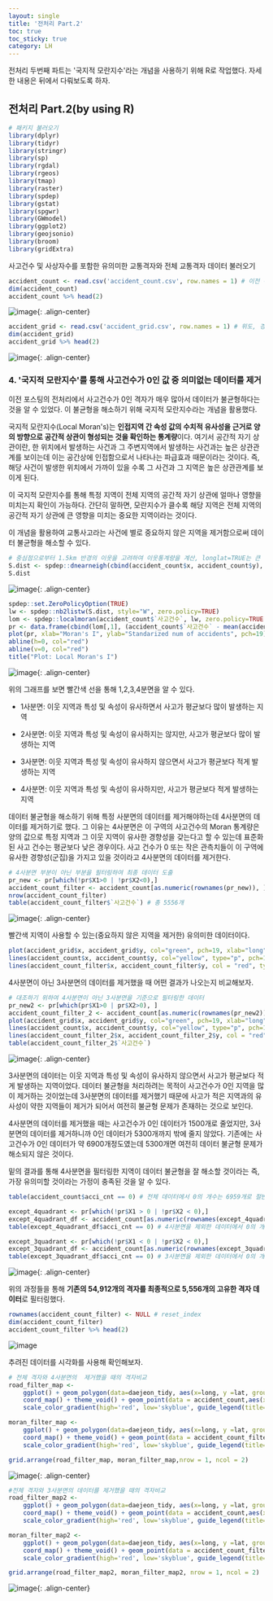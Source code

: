 ```yaml
---
layout: single
title: '전처리 Part.2'
toc: true
toc_sticky: true
category: LH
---
```


전처리 두번째 파트는 '국지적 모란지수'라는 개념을 사용하기 위해 R로 작업했다. 자세한 내용은 뒤에서 다뤄보도록 하자.

## 전처리 Part.2(by using R)
```R
# 패키지 불러오기
library(dplyr)
library(tidyr)
library(stringr)
library(sp)
library(rgdal)
library(rgeos)
library(tmap)
library(raster)
library(spdep)
library(gstat)
library(spgwr)
library(GWmodel)
library(ggplot2)
library(geojsonio)
library(broom)
library(gridExtra)
```

사고건수 및 사상자수를 포함한 유의미한 교통격자와 전체 교통격자 데이터 불러오기
```R
accident_count <- read.csv('accident_count.csv', row.names = 1) # 이전 전처리에서 추출한 유의미한 교통격자 데이터
dim(accident_count)
accident_count %>% head(2)
```

![image](https://user-images.githubusercontent.com/97672187/161379431-26588b79-3319-4ed4-ad04-35e3f06d5b33.png){: .align-center}




```R
accident_grid <- read.csv('accident_grid.csv', row.names = 1) # 위도, 경도를 추가한 대전시 전체 교통격자 데이터
dim(accident_grid)
accident_grid %>% head(2)
```

![image](https://user-images.githubusercontent.com/97672187/161379523-691b1206-6ce8-4a82-9f46-eb4c08c45f8b.png){: .align-center}





### 4. '국지적 모란지수'를 통해 사고건수가 0인 값 중 의미없는 데이터를 제거
이전 포스팅의 전처리에서 사고건수가 0인 격자가 매우 많아서 데이터가 불균형하다는 것을 알 수 있었다. 이 불균형을 해소하기 위해 국지적 모란지수라는 개념을 활용했다.

국지적 모란지수(Local Moran's)는 **인접지역 간 속성 값의 수치적 유사성을 근거로 양의 방향으로 공간적 상관이 형성되는 것을 확인하는 통계량**이다.
여기서 
공간적 자기 상관이란, 한 위치에서 발생하는 사건과 그 주변지역에서 발생하는 사건과는 높은 상관관계를 보이는데 이는 공간상에 인접함으로서 나타나는 파급효과 때문이라는 것이다.
즉, 해당 사건이 발생한 위치에서 가까이 있을 수록 그 사건과 그 지역은 높은 상관관계를 보이게 된다.

이 국지적 모란지수를 통해 특정 지역이 전체 지역의 공간적 자기 상관에 얼마나 영향을 미치는지 확인이 가능하다. 
간단히 말하면, 모란지수가 클수록 해당 지역은 전체 지역의 공간적 자기 상관에 큰 영향을 미치는 중요한 지역이라는 것이다.

이 개념을 활용하여 교통사고라는 사건에 별로 중요하지 않은 지역을 제거함으로써 데이터 불균형을 해소할 수 있다.

```R
# 중심점으로부터 1.5km 반경의 이웃을 고려하여 이웃통계량을 계산, longlat=TRUE는 큰 원 거리를 계산하고 거리 단위로 킬로미터를 반환
S.dist <- spdep::dnearneigh(cbind(accident_count$x, accident_count$y), 0, 1.5, longlat=TRUE)
S.dist
```

![image](https://user-images.githubusercontent.com/97672187/161379636-f1d75fb3-b5a8-4ddd-8f31-b69832b4c207.png){: .align-center}





```R
spdep::set.ZeroPolicyOption(TRUE)
lw <- spdep::nb2listw(S.dist, style="W", zero.policy=TRUE)
lom <- spdep::localmoran(accident_count$`사고건수`, lw, zero.policy=TRUE)
pr <- data.frame(cbind(lom[,1], (accident_count$`사고건수` - mean(accident_count$`사고건수`)) / sd(accident_count$`사고건수`)))
plot(pr, xlab="Moran's I", ylab="Standarized num of accidents", pch=19)
abline(h=0, col="red")
abline(v=0, col="red")
title("Plot: Local Moran's I")
```

![image](https://user-images.githubusercontent.com/97672187/161379699-5e8cf1ed-5c09-4320-8335-9b9029d03fda.png){: .align-center}



위의 그래프를 보면 빨간색 선을 통해 1,2,3,4분면을 알 수 있다.

- 1사분면: 이웃 지역과 특성 및 속성이 유사하면서 사고가 평균보다 많이 발생하는 지역

- 2사분면: 이웃 지역과 특성 및 속성이 유사하지는 않지만, 사고가 평균보다 많이 발생하는 지역

- 3사분면: 이웃 지역과 특성 및 속성이 유사하지 않으면서 사고가 평균보다 적게 발생하는 지역

- 4사분면: 이웃 지역과 특성 및 속성이 유사하지만, 사고가 평균보다 적게 발생하는 지역

데이터 불균형을 해소하기 위해 특정 사분면의 데이터를 제거해야하는데 4사분면의 데이터를 제거하기로 했다.
그 이유는 4사분면은 이 구역의 사고건수의 Moran 통계량은 양의 값으로 특정 지역과 그 이웃 지역이 유사한 경향성을 갖는다고 할 수 있는데 표준화된 사고 건수는 평균보다 낮은 경우이다.
사고 건수가 0 또는 작은 관측치들이 이 구역에 유사한 경향성(군집)을 가지고 있을 것이라고  4사분면의 데이터를 제거한다.

```R
# 4사분면 부분이 아닌 부분을 필터링하여 최종 데이터 도출
pr_new <- pr[which(!pr$X1>0 | !pr$X2<0),]
accident_count_filter <- accident_count[as.numeric(rownames(pr_new)), ]
nrow(accident_count_filter)
table(accident_count_filter$`사고건수`) # 총 5556개
```

![image](https://user-images.githubusercontent.com/97672187/161380376-6d62feaa-5ff0-47cc-a467-2acf35b60145.png){: .align-center}









빨간색 지역이 사용할 수 있는(중요하지 않은 지역을 제거한) 유의미한 데이터이다.

```R
plot(accident_grid$x, accident_grid$y, col="green", pch=19, xlab="long", ylab="lat") # 전체 격자 데이터
lines(accident_count$x, accident_count$y, col="yellow", type="p", pch=19) # 사고 격자 데이터
lines(accident_count_filter$x, accident_count_filter$y, col = "red", type="p", pch=19) # 중요하지 않은 지역을 제거한 데이터
```





4사분면이 아닌 3사분면의 데이터를 제거했을 때 어떤 결과가 나오는지 비교해보자.

```R
# 대조하기 위하여 4사분면이 아닌 3사분면을 기준으로 필터링한 데이터
pr_new2 <- pr[which(pr$X1>0 | pr$X2>0), ]
accident_count_filter_2 <- accident_count[as.numeric(rownames(pr_new2)), ]
plot(accident_grid$x, accident_grid$y, col="green", pch=19, xlab="long", ylab="lat")
lines(accident_count$x, accident_count$y, col="yellow", type="p", pch=19)
lines(accident_count_filter_2$x, accident_count_filter_2$y, col = "red", type="p", pch=19)
table(accident_count_filter_2$`사고건수`)
```

![image](https://user-images.githubusercontent.com/97672187/161380492-d012a48a-ab94-470e-a605-7e295fbce819.png){: .align-center}

3사분면의 데이터는 이웃 지역과 특성 및 속성이 유사하지 않으면서 사고가 평균보다 적게 발생하는 지역이었다. 데이터 불균형을 처리하려는 목적이 사고건수가 0인 지역을
많이 제거하는 것이었는데 3사분면의 데이터를 제거했기 때문에 사고가 적은 지역과의 유사성이 약한 지역들이 제거가 되어서 여전히 불균형 문제가 존재하는 것으로 보인다.

4사분면의 데이터를 제거했을 때는 사고건수가 0인 데이터가 1500개로 줄었지만, 3사분면의 데이터를 제거하니까 0인 데이터가 5300개까지 밖에 줄지 않았다. 기존에는 
사고건수가 0인 데이터가 약 6900개정도였는데 5300개면 여전히 데이터 불균형 문제가 해소되지 않은 것이다.

밑의 결과를 통해 4사분면을 필터링한 지역이 데이터 불균형을 잘 해소할 것이라는 즉, 가장 유의미할 것이라는 가정이 충족된 것을 알 수 있다.

```R
table(accident_count$acci_cnt == 0) # 전체 데이터에서 0의 개수는 6959개로 절반 이상

except_4quadrant <- pr[which(!pr$X1 > 0 | !pr$X2 < 0),]
except_4quadrant_df <- accident_count[as.numeric(rownames(except_4quadrant)), ]
table(except_4quadrant_df$acci_cnt == 0) # 4사분면을 제외한 데이터에서 0의 개수는 1590개

except_3quadrant <- pr[which(!pr$X1 < 0 | !pr$X2 < 0),]
except_3quadrant_df <- accident_count[as.numeric(rownames(except_3quadrant)), ]
table(except_3quadrant_df$acci_cnt == 0) # 3사분면을 제외한 데이터에서 0의 개수는 5369개
```

![image](https://user-images.githubusercontent.com/97672187/161380843-5e810509-73e1-4221-87c4-3849ef0b9e4c.png){: .align-center}




위의 과정들을 통해 **기존의 54,912개의 격자를 최종적으로 5,556개의 고유한 격자 데이터**로 필터링했다.

```R
rownames(accident_count_filter) <- NULL # reset_index
dim(accident_count_filter)
accident_count_filter %>% head(2)
```

![image](https://user-images.githubusercontent.com/97672187/161380953-239af15f-1d98-4753-93df-2af1fed79789.png)





추려진 데이터를 시각화를 사용해 확인해보자.

```R
# 전체 격자와 4사분면의  제거했을 때의 격자비교
road_filter_map <- 
    ggplot() + geom_polygon(data=daejeon_tidy, aes(x=long, y =lat, group=group), fill='white', color='black', size=1) +
    coord_map() + theme_void() + geom_point(data = accident_count,aes(x= x, y= y),color= 'purple',size=2,, alpha=0.3)+
    scale_color_gradient(high='red', low='skyblue', guide_legend(title="Coefs for PSC_cnt"))

moran_filter_map <- 
    ggplot() + geom_polygon(data=daejeon_tidy, aes(x=long, y =lat, group=group), fill='white', color='black', size=1) +
    coord_map() + theme_void() + geom_point(data = accident_count_filter,aes(x= x, y= y),color= 'navy',size=2,, alpha=0.3)+
    scale_color_gradient(high='red', low='skyblue', guide_legend(title="Coefs for PSC_cnt"))

grid.arrange(road_filter_map, moran_filter_map,nrow = 1, ncol = 2)
```

![image](https://user-images.githubusercontent.com/97672187/161381015-76197153-e00b-4ff9-ba3a-7df6aee7f27a.png){: .align-center}






```R
#전체 격자와 3사분면의 데이터를 제거했을 때의 격자비교
road_filter_map2 <- 
    ggplot() + geom_polygon(data=daejeon_tidy, aes(x=long, y =lat, group=group), fill='white', color='black', size=1) +
    coord_map() + theme_void() + geom_point(data = accident_count,aes(x= x, y= y),color= 'purple',size=2,, alpha=0.3)+
    scale_color_gradient(high='red', low='skyblue', guide_legend(title="Coefs for PSC_cnt"))

moran_filter_map2 <- 
    ggplot() + geom_polygon(data=daejeon_tidy, aes(x=long, y =lat, group=group), fill='white', color='black', size=1) +
    coord_map() + theme_void() + geom_point(data = accident_count_filter_2,aes(x= x, y= y),color= 'navy',size=2,, alpha=0.3)+
    scale_color_gradient(high='red', low='skyblue', guide_legend(title="Coefs for PSC_cnt"))

grid.arrange(road_filter_map2, moran_filter_map2, nrow = 1, ncol = 2)
```
![image](https://user-images.githubusercontent.com/97672187/161381028-61034f5d-01d8-4d41-992d-f3a8f0a7cd5a.png){: .align-center}

